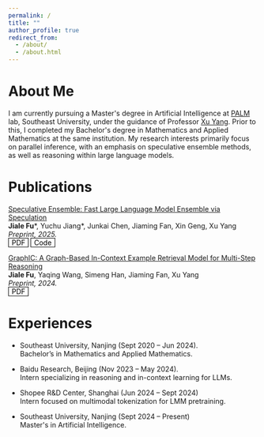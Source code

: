 ```yaml
---
permalink: /
title: ""
author_profile: true
redirect_from: 
  - /about/
  - /about.html
---
```


<style>
  .mybutton {
      color: black;
      font-size: 14px;
      text-decoration: none;
      font-weight: strong;
      border-width: 1px;
      border-color: black;
      border-style: solid;
      padding-right: 6px;
      padding-left: 6px;
      padding-top: 0px;
      padding-bottom: 0px;
    
    &:hover {
      text-decoration: none;
      color: black;
      opacity: 0.8;
    }
  }
</style>

# About Me
I am currently pursuing a Master's degree in Artificial Intelligence at [PALM](https://palm.seu.edu.cn/home.html) lab, Southeast University, under the guidance of Professor [Xu Yang](https://yangxuntu.github.io/). Prior to this, I completed my Bachelor's degree in Mathematics and Applied Mathematics at the same institution. My research interests primarily focus on parallel inference, with an emphasis on speculative ensemble methods, as well as reasoning within large language models.

# Publications
[Speculative Ensemble: Fast Large Language Model Ensemble via Speculation](https://arxiv.org/abs/2502.01662)<br>
**Jiale Fu**\*, Yuchu Jiang\*, Junkai Chen, Jiaming Fan, Xin Geng, Xu Yang<br>
*Preprint, 2025.*<br>
<a href="https://arxiv.org/pdf/2502.01662" class="mybutton">PDF</a> <a href="https://github.com/Kamichanw/Speculative-Ensemble/" class="mybutton">Code</a>

[GraphIC: A Graph-Based In-Context Example Retrieval Model for Multi-Step Reasoning](https://arxiv.org/abs/2410.02203)<br>
**Jiale Fu**, Yaqing Wang, Simeng Han, Jiaming Fan, Xu Yang<br>
*Preprint, 2024.*<br>
<a href="https://arxiv.org/pdf/2410.02203" class="mybutton">PDF</a>

# Experiences
- Southeast University, Nanjing (Sept 2020 – Jun 2024).<br>
Bachelor’s in Mathematics and Applied Mathematics.

- Baidu Research, Beijing (Nov 2023 – May 2024).<br>
Intern specializing in reasoning and in-context learning for LLMs.

- Shopee R&D Center, Shanghai (Jun 2024 – Sept 2024)<br>
Intern focused on multimodal tokenization for LMM pretraining.

- Southeast University, Nanjing (Sept 2024 – Present)<br>
Master's in Artificial Intelligence.